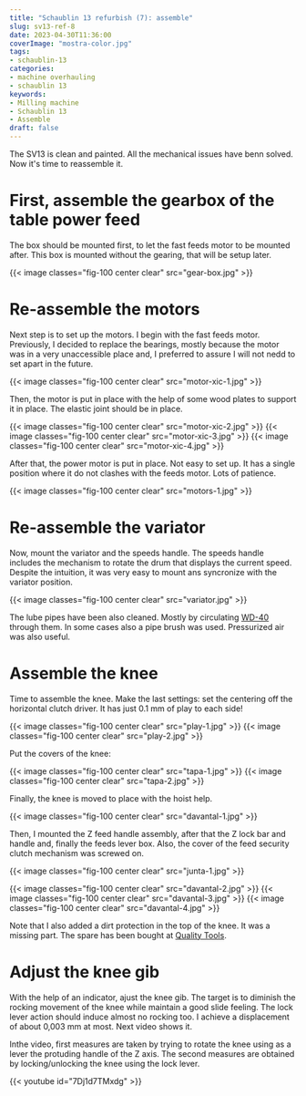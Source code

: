```yaml
---
title: "Schaublin 13 refurbish (7): assemble"
slug: sv13-ref-8
date: 2023-04-30T11:36:00
coverImage: "mostra-color.jpg"
tags:
- schaublin-13
categories:
- machine overhauling
- schaublin 13
keywords:
- Milling machine
- Schaublin 13
- Assemble
draft: false
---
```


The SV13 is clean and painted. All the mechanical issues have benn
solved. Now it's time to reassemble it.

<!--more-->

# First, assemble the gearbox of the table power feed

The box should be mounted first, to let the fast feeds motor to be
mounted after. This box is mounted without the gearing, that will be
setup later.

{{< image classes="fig-100 center clear" src="gear-box.jpg" >}}


# Re-assemble the motors

Next step is to set up the motors. I begin with the fast feeds
motor. Previously, I decided to replace the bearings, mostly because
the motor was in a very unaccessible place and, I preferred to assure
I will not nedd to set apart in the future.

{{< image classes="fig-100 center clear" src="motor-xic-1.jpg" >}}

Then, the motor is put in place with the help of some wood plates to
support it in place. The elastic joint should be in place.

{{< image classes="fig-100 center clear" src="motor-xic-2.jpg" >}}
{{< image classes="fig-100 center clear" src="motor-xic-3.jpg" >}}
{{< image classes="fig-100 center clear" src="motor-xic-4.jpg" >}}

After that, the power motor is put in place. Not easy to set up. It
has a single position where it do not clashes with the feeds
motor. Lots of patience.

{{< image classes="fig-100 center clear" src="motors-1.jpg" >}}


# Re-assemble the variator

Now, mount the variator and the speeds handle. The speeds handle
includes the mechanism to rotate the drum that displays the current
speed. Despite the intuition, it was very easy to mount ans syncronize
with the variator position.

{{< image classes="fig-100 center clear" src="variator.jpg" >}}

The lube pipes have been also cleaned. Mostly by circulating
[WD-40](https://wd40.com) through them. In some cases also a pipe
brush was used. Pressurized air was also useful.


# Assemble the knee

Time to assemble the knee. Make the last settings: set the centering
off the horizontal clutch driver. It has just 0.1 mm of play to each side!

{{< image classes="fig-100 center clear" src="play-1.jpg" >}}
{{< image classes="fig-100 center clear" src="play-2.jpg" >}}

Put the covers of the knee:

{{< image classes="fig-100 center clear" src="tapa-1.jpg" >}}
{{< image classes="fig-100 center clear" src="tapa-2.jpg" >}}

Finally, the knee is moved to place with the hoist help.

{{< image classes="fig-100 center clear" src="davantal-1.jpg" >}}

Then, I mounted the Z feed handle assembly, after that the Z lock bar
and handle and, finally the feeds lever box. Also, the cover of the
feed security clutch mechanism was screwed on.

{{< image classes="fig-100 center clear" src="junta-1.jpg" >}}

{{< image classes="fig-100 center clear" src="davantal-2.jpg" >}}
{{< image classes="fig-100 center clear" src="davantal-3.jpg" >}}
{{< image classes="fig-100 center clear" src="davantal-4.jpg" >}}

Note that I also added a dirt protection in the top of the knee. It
was a missing part. The spare has been bought at [Quality
Tools](https://www.quality-tools.ch).


# Adjust the knee gib

With the help of an indicator, ajust the knee gib. The target is to
diminish the rocking movement of the knee while maintain a good slide
feeling. The lock lever action should induce almost no rocking too. I
achieve a displacement of about 0,003 mm at most. Next video shows it.

Inthe video, first measures are taken by trying to rotate the knee
using as a lever the protuding handle of the Z axis. The second
measures are obtained by locking/unlocking the knee using the lock
lever.

{{< youtube id="7Dj1d7TMxdg" >}}
